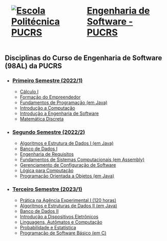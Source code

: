 <a href="https://www.pucrs.br/politecnica/curso/engenharia-de-software/" target="_blank">
    <h1 style="gap: 50px; display: flex; align-items: center; justify-content: center; padding: 20px">
        <img src="https://encrypted-tbn0.gstatic.com/images?q=tbn:ANd9GcS2BbXxkgTqbA1OtRMZFqHMafCg-5b7ym6T4g&usqp=CAU" alt="Escola Politécnica PUCRS">
    Engenharia de Software - PUCRS</h1>
</a>

## Disciplinas do Curso de Engenharia de Software (98AL) da PUCRS

-   ### [Primeiro Semestre (2022/1)](https://github.com/felipefreitassilvalearning/EngenhariaSoftwarePUCRS/tree/develop/1_Semestre)

    -   [Cálculo I](https://github.com/felipefreitassilvalearning/EngenhariaSoftwarePUCRS/tree/develop/1_Semestre/Calculo_I)
    -   [Formação do Empreendedor](https://github.com/felipefreitassilvalearning/EngenhariaSoftwarePUCRS/tree/develop/1_Semestre/Formacao_do_Empreendedor)
    -   [Fundamentos de Programação (em Java)](https://github.com/felipefreitassilvalearning/EngenhariaSoftwarePUCRS/tree/develop/1_Semestre/Fundamentos_de_Programacao)
    -   [Introdução a Computação](https://github.com/felipefreitassilvalearning/EngenhariaSoftwarePUCRS/tree/develop/1_Semestre/Introducao_a_Engenharia_de_Software)
    -   [Introdução a Engenharia de Software](https://github.com/felipefreitassilvalearning/EngenhariaSoftwarePUCRS/tree/develop/1_Semestre/Introducao_a_Computacao)
    -   [Matemática Discreta](https://github.com/felipefreitassilvalearning/EngenhariaSoftwarePUCRS/tree/develop/1_Semestre/Matematica_Discreta)

-   ### [Segundo Semestre (2022/2)](https://github.com/felipefreitassilvalearning/EngenhariaSoftwarePUCRS/tree/develop/2_Semestre)

    -   [Algoritmos e Estrutura de Dados I (em Java)](https://github.com/felipefreitassilvalearning/EngenhariaSoftwarePUCRS/tree/develop/2_Semestre/Algoritmos_e_Estrutura_de_Dados_I)
    -   [Banco de Dados I](https://github.com/felipefreitassilvalearning/EngenhariaSoftwarePUCRS/tree/develop/2_Semestre/Banco_de_Dados_I)
    -   [Engenharia de Requisitos](https://github.com/felipefreitassilvalearning/EngenhariaSoftwarePUCRS/tree/develop/2_Semestre/Engenharia_de_Requisitos)
    -   [Fundamentos de Sistemas Computacionais (em Assembly)](https://github.com/felipefreitassilvalearning/EngenhariaSoftwarePUCRS/tree/develop/2_Semestre/Fundamentos_de_Sistemas_Computacionais)
    -   [Gerenciamento de Configuração de Software](https://github.com/felipefreitassilvalearning/EngenhariaSoftwarePUCRS/tree/develop/2_Semestre/Gerenciamento_de_Configuracao_de_Software)
    -   [Lógica para Computação](https://github.com/felipefreitassilvalearning/EngenhariaSoftwarePUCRS/tree/develop/2_Semestre/Logica_para_Computacao)
    -   [Programação Orientada a Objetos (em Java)](https://github.com/felipefreitassilvalearning/EngenhariaSoftwarePUCRS/tree/develop/2_Semestre/Programacao_Orientada_a_Objetos)

-   ### [Terceiro Semestre (2023/1)](https://github.com/felipefreitassilvalearning/EngenhariaSoftwarePUCRS/tree/develop/3_Semestre)

    -   [Prática na Agência Experimental I (120 horas)](https://github.com/felipefreitassilvalearning/EngenhariaSoftwarePUCRS/tree/develop/3_Semestre/AGES_I)
    -   [Algoritmos e Estruturas de Dados II (em Java)](https://github.com/felipefreitassilvalearning/EngenhariaSoftwarePUCRS/tree/develop/3_Semestre/Algoritmos_e_Estruturas_de_Dados_II)
    -   [Banco de Dados II](https://github.com/felipefreitassilvalearning/EngenhariaSoftwarePUCRS/tree/develop/3_Semestre/Banco_de_Dados_II)
    -   [Introdução a Dispositivos Eletrônicos](https://github.com/felipefreitassilvalearning/EngenhariaSoftwarePUCRS/tree/develop/3_Semestre/Introducao_a_Dispositivos_Eletronicos)
    -   [Linguagens, Autômatos e Computação](https://github.com/felipefreitassilvalearning/EngenhariaSoftwarePUCRS/tree/develop/3_Semestre/Linguagens_Automatos_e_Computacao)
    -   [Probabilidade e Estatística](https://github.com/felipefreitassilvalearning/EngenhariaSoftwarePUCRS/tree/develop/3_Semestre/Probabilidade_e_Estatistica)
    -   [Programação de Software Básico (em C)](https://github.com/felipefreitassilvalearning/EngenhariaSoftwarePUCRS/tree/develop/3_Semestre/Programacao_de_Software_Basico)
